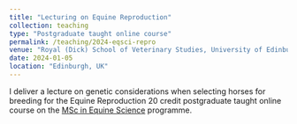 ```yaml
---
title: "Lecturing on Equine Reproduction"
collection: teaching
type: "Postgraduate taught online course"
permalink: /teaching/2024-eqsci-repro
venue: "Royal (Dick) School of Veterinary Studies, University of Edinburgh"
date: 2024-01-05
location: "Edinburgh, UK"
---
```


I deliver a lecture on genetic considerations when selecting horses for breeding for the Equine Reproduction 20 credit postgraduate taught online course on the [MSc in Equine Science](https://vet.ed.ac.uk/education/postgraduate/taught/msc-equine-science) programme.
